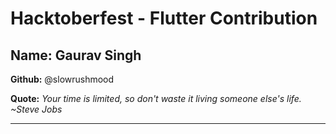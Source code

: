 # Hacktoberfest - Flutter Contribution

## Name: Gaurav Singh

**Github:** @slowrushmood

**Quote:** *Your time is limited, so don't waste it living someone else's life. ~Steve Jobs*

---